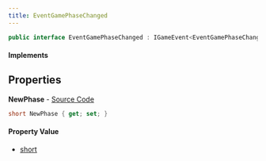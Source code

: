 ```yaml
---
title: EventGamePhaseChanged
---
```


```csharp
public interface EventGamePhaseChanged : IGameEvent<EventGamePhaseChanged>
```

#### Implements

## Properties

**NewPhase** - [Source Code](https://github.com/swiftly-solution/swiftlys2/blob/main/managed/src/SwiftlyS2.Generated/GameEvents/Interfaces/EventGamePhaseChanged.cs#L20)

```csharp
short NewPhase { get; set; }
```

#### Property Value

- [short](https://learn.microsoft.com/dotnet/api/system.int16)

